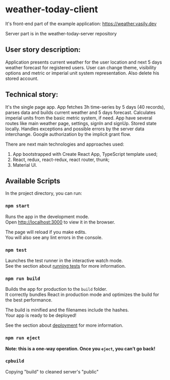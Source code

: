 # weather-today-client 
It's front-end part of the example application: https://weather.vasily.dev

Server part is in the weather-today-server repository

## User story description:
Application presents current weather for the user location and next 5 days weather forecast for registered users.
User can change theme, visibility options and metric or imperial unit system representation. Also delete his stored account.

## Technical story:
It's the single page app.
App fetches 3h time-series by 5 days (40 records), parses data and builds current weather and 5 days forecast.
Calculates imperial units from the basic metric system, if need.
App have several routes like main weather page, settings, signIn and signUp. Stored state locally. Handles exceptions and possible errors by the server data interchange. Google authorization by the implicit grant flow.

There are next main technologies and approaches used:
1) App bootstrapped with Create React App, TypeScript template used;
2) React, redux, react-redux, react router, thunk;
3) Material UI.

## Available Scripts

In the project directory, you can run:

### `npm start`

Runs the app in the development mode.<br />
Open [http://localhost:3000](http://localhost:3000) to view it in the browser.

The page will reload if you make edits.<br />
You will also see any lint errors in the console.

### `npm test`

Launches the test runner in the interactive watch mode.<br />
See the section about [running tests](https://facebook.github.io/create-react-app/docs/running-tests) for more information.

### `npm run build`

Builds the app for production to the `build` folder.<br />
It correctly bundles React in production mode and optimizes the build for the best performance.

The build is minified and the filenames include the hashes.<br />
Your app is ready to be deployed!

See the section about [deployment](https://facebook.github.io/create-react-app/docs/deployment) for more information.

### `npm run eject`

**Note: this is a one-way operation. Once you `eject`, you can’t go back!**

### `cpbuild`

Copying "build" to cleaned server's "public"

